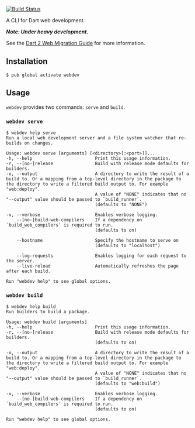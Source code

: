 [![Build Status](https://travis-ci.org/dart-lang/webdev.svg?branch=master)](https://travis-ci.org/dart-lang/webdev)

A CLI for Dart web development.

__*Note: Under heavy development.*__

See the [Dart 2 Web Migration Guide](https://webdev.dartlang.org/dart-2) for
more information.

## Installation

```console
$ pub global activate webdev
```

## Usage

`webdev` provides two commands: `serve` and `build`.

### `webdev serve`

```console
$ webdev help serve
Run a local web development server and a file system watcher that re-builds on changes.

Usage: webdev serve [arguments] [<directory>[:<port>]]...
-h, --help                        Print this usage information.
-r, --[no-]release                Build with release mode defaults for builders.
-o, --output                      A directory to write the result of a build to. Or a mapping from a top-level directory in the package to the directory to write a filtered build output to. For example "web:deploy".
                                  A value of "NONE" indicates that no "--output" value should be passed to `build_runner`.
                                  (defaults to "NONE")

-v, --verbose                     Enables verbose logging.
    --[no-]build-web-compilers    If a dependency on `build_web_compilers` is required to run.
                                  (defaults to on)

    --hostname                    Specify the hostname to serve on
                                  (defaults to "localhost")

    --log-requests                Enables logging for each request to the server.
    --live-reload                 Automatically refreshes the page after each build.

Run "webdev help" to see global options.
```

### `webdev build`

```console
$ webdev help build
Run builders to build a package.

Usage: webdev build [arguments]
-h, --help                        Print this usage information.
-r, --[no-]release                Build with release mode defaults for builders.
                                  (defaults to on)

-o, --output                      A directory to write the result of a build to. Or a mapping from a top-level directory in the package to the directory to write a filtered build output to. For example "web:deploy".
                                  A value of "NONE" indicates that no "--output" value should be passed to `build_runner`.
                                  (defaults to "web:build")

-v, --verbose                     Enables verbose logging.
    --[no-]build-web-compilers    If a dependency on `build_web_compilers` is required to run.
                                  (defaults to on)

Run "webdev help" to see global options.
```
